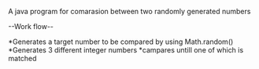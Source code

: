 A java program for comarasion between two randomly generated numbers

--Work flow--

*Generates a target number to be compared by using Math.random()
*Generates 3 different integer numbers 
*campares untill one of which is matched 

